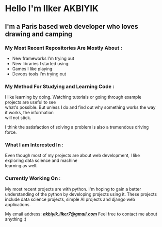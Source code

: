 # Hello I'm Ilker AKBIYIK
## I'm a Paris based web developer who loves drawing and camping
### My Most Recent Repositories Are Mostly About :
* New frameworks I'm trying out
* New libraries I started using
* Games I like playing
* Devops tools I'm trying out

### My Method For Studying and Learning Code :
I like learning by doing. Watching tutorials or going through example projects are useful to see <br>
what's possible. But unless I do and find out why something works the way it works, the information <br>
will not stick.

I think the satisfaction of solving a problem is also a tremendous driving force. 

### What I am Interested In :
Even though most of my projects are about web development, I like exploring data science and machine <br>
learning as well. 

### Currently Working On :
My most recent projects are with python. I'm hoping to gain a better understanding of the python by developing projects using it. These projects include data science projects, simple AI projects and django web applications.


My email address: ***akbiyik.ilker7@gmail.com***
Feel free to contact me about anything :)
